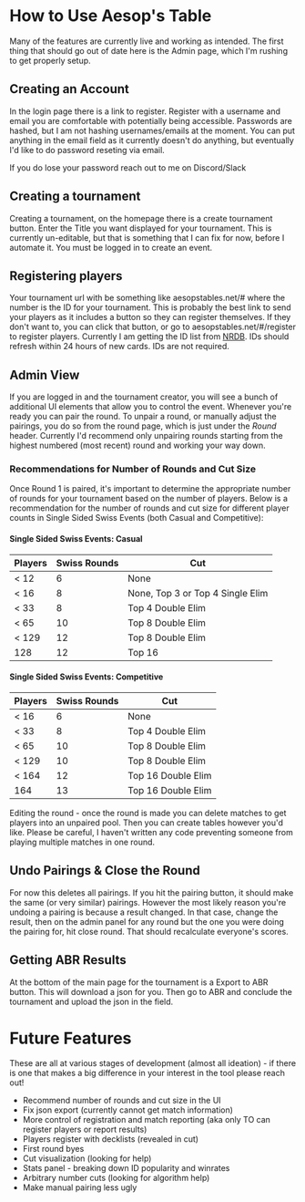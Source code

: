 # How to Use Aesop's Table

Many of the features are currently live and working as intended. The first thing that should go out of date here is the Admin page, which I'm rushing to get properly setup.

## Creating an Account

In the login page there is a link to register. Register with a username and email you are comfortable with potentially being accessible. Passwords are hashed, but I am not hashing usernames/emails at the moment. You can put anything in the email field as it currently doesn't do anything, but eventually I'd like to do password reseting via email.

If you do lose your password reach out to me on Discord/Slack

## Creating a tournament

Creating a tournament, on the homepage there is a create tournament button. Enter the Title you want displayed for your tournament. This is currently un-editable, but that is something that I can fix for now, before I automate it. You must be logged in to create an event.

## Registering players

Your tournament url with be something like aesopstables.net/# where the number is the ID for your tournament. This is probably the best link to send your players as it includes a button so they can register themselves. If they don't want to, you can click that button, or go to aesopstables.net/#/register to register players. Currently I am getting the ID list from [NRDB](https://netrunnerdb.com/). IDs should refresh within 24 hours of new cards. IDs are not required.

## Admin View

If you are logged in and the tournament creator, you will see a bunch of additional UI elements that allow you to control the event. Whenever you're ready you can pair the round. To unpair a round, or manually adjust the pairings, you do so from the round page, which is just under the *Round* header. Currently I'd recommend only unpairing rounds starting from the highest numbered (most recent) round and working your way down.

### Recommendations for Number of Rounds and Cut Size

Once Round 1 is paired, it's important to determine the appropriate number of rounds for your tournament based on the number of players. Below is a recommendation for the number of rounds and cut size for different player counts in Single Sided Swiss Events (both Casual and Competitive):

#### Single Sided Swiss Events: Casual

| Players | Swiss Rounds | Cut                   |
| ------- | ------------ | --------------------- |
| < 12    | 6            | None                  |
| < 16    | 8            | None, Top 3 or Top 4 Single Elim |
| < 33    | 8            | Top 4 Double Elim     |
| < 65    | 10           | Top 8 Double Elim     |
| < 129   | 12           | Top 8 Double Elim     |
| 128     | 12           | Top 16                |

#### Single Sided Swiss Events: Competitive

| Players | Swiss Rounds | Cut                   |
| ------- | ------------ | --------------------- |
| < 16    | 6            | None                  |
| < 33    | 8            | Top 4 Double Elim     |
| < 65    | 10           | Top 8 Double Elim     |
| < 129   | 10           | Top 8 Double Elim     |
| < 164   | 12           | Top 16 Double Elim    |
| 164     | 13           | Top 16 Double Elim    |

Editing the round - once the round is made you can delete matches to get players into an unpaired pool. Then you can create tables however you'd like. Please be careful, I haven't written any code preventing someone from playing multiple matches in one round.

## Undo Pairings & Close the Round

For now this deletes all pairings. If you hit the pairing button, it should make the same (or very similar) pairings. However the most likely reason you're undoing a pairing is because a result changed. In that case, change the result, then on the admin panel for any round but the one you were doing the pairing for, hit close round. That should recalculate everyone's scores.

## Getting ABR Results

At the bottom of the main page for the tournament is a Export to ABR button. This will download a json for you. Then go to ABR and conclude the tournament and upload the json in the field.

# Future Features

These are all at various stages of development (almost all ideation) - if there is one that makes a big difference in your interest in the tool please reach out!

- Recommend number of rounds and cut size in the UI
- Fix json export (currently cannot get match information)
- More control of registration and match reporting (aka only TO can register players or report results)
- Players register with decklists (revealed in cut)
- First round byes
- Cut visualization (looking for help)
- Stats panel - breaking down ID popularity and winrates
- Arbitrary number cuts (looking for algorithm help)
- Make manual pairing less ugly
